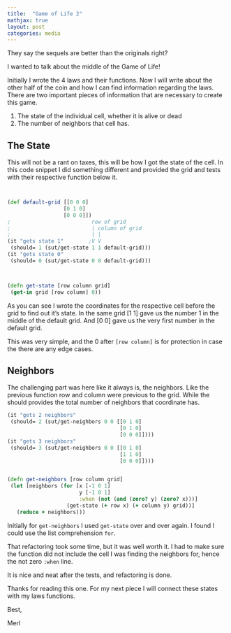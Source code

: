 ```yaml
---
title:  "Game of Life 2"
mathjax: true
layout: post
categories: media
---
```


They say the sequels are better than the originals right?

I wanted to talk about the middle of the Game of Life!

Initially I wrote the 4 laws and their functions. Now I will write about the other half of the coin and how I can find information regarding the laws.
There are two important pieces of information that are necessary to create this game.

1. The state of the individual cell, whether it is alive or dead
2. The number of neighbors that cell has.

## The State
This will not be a rant on taxes, this will be how I got the state of the cell.
In this code snippet I did something different and provided the grid and tests with their respective function below it.


```clojure


(def default-grid [[0 0 0]
                  [0 1 0]
                  [0 0 0]])
;                          row of grid
;                          | column of grid
;                          | |
(it "gets state 1"        ;V V
 (should= 1 (sut/get-state 1 1 default-grid)))
(it "gets state 0"
 (should= 0 (sut/get-state 0 0 default-grid)))



(defn get-state [row column grid]
 (get-in grid [row column] 0))

```
As you can see I wrote the coordinates for the respective cell before the grid to find out it’s state. In the same grid [1 1] gave us the number 1 in the middle of the default grid. And [0 0] gave us the very first number in the default grid.

This was very simple, and the 0 after `[row column]` is for protection in case the there are any edge cases.

## Neighbors

The challenging part was here like it always is, the neighbors. Like the previous function row and column were previous to the grid. While the should provides the total number of neighbors that coordinate has.

```clojure
(it "gets 2 neighbors"
 (should= 2 (sut/get-neighbors 0 0 [[0 1 0]
                                    [0 1 0]
                                    [0 0 0]])))
(it "gets 3 neighbors"
 (should= 3 (sut/get-neighbors 0 0 [[0 1 0]
                                    [1 1 0]
                                    [0 0 0]])))


(defn get-neighbors [row column grid]
 (let [neighbors (for [x [-1 0 1]
                       y [-1 0 1]
                       :when (not (and (zero? y) (zero? x)))]
                   (get-state (+ row x) (+ column y) grid))]
   (reduce + neighbors)))


```
Initially for `get-neighbors` I used `get-state` over and over again. I found I could use the list comprehension `for`.

That refactoring took some time, but it was well worth it. I had to make sure the function did not include the cell I was finding the neighbors for, hence the not zero `:when` line.

It is nice and neat after the tests, and refactoring is done.

Thanks for reading this one. For my next piece I will connect these states with my laws functions.

Best,

Merl
